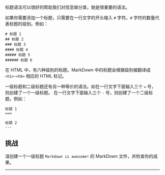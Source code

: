 标题语法可以很好的帮助我们对信息做分类，她是很重要的语法。

如果你需要添加一个标题，只需要在一行文字的开头输入 `#` 字符。`#` 字符的数量代表标题的级别。例如：

    # 标题 1
    ## 标题 2
    ### 标题 3
    #### 标题 4
    ##### 标题 5
    ###### 标题 6

在 HTML 中，有六种级别的标题。MarkDown 中的标题会根据级别被翻译成 `<h1>`-`<h6>` 相应的 HTML 标记。

一级标题和二级标题还有另一种等价的语法。如在一行文字下面输入三个 `=` 号，则创建了一个一级标题。
在一行文字下面输入三个 `-` 号，则创建了一个二级标题。例如：

    标题 1
    ===

    标题 2
    ---

## 挑战

请创建一个一级标题 `Markdown is awesome!` 的 MarkDown 文件，并检查你的成果。

---
